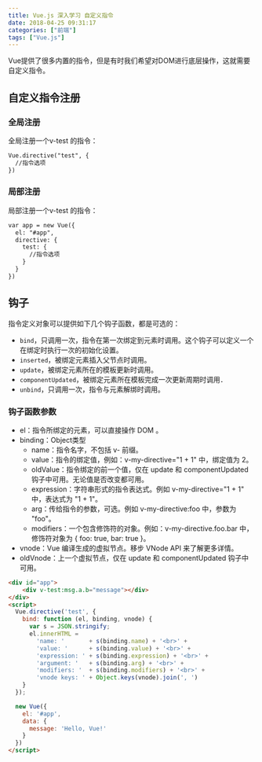 ```yaml
---
title: Vue.js 深入学习 自定义指令
date: 2018-04-25 09:31:17
categories: ["前端"]
tags: ["Vue.js"]
---
```


Vue提供了很多内置的指令，但是有时我们希望对DOM进行底层操作，这就需要自定义指令。

<!-- more -->

## 自定义指令注册


### 全局注册
全局注册一个v-test 的指令：
```html
Vue.directive("test", {
  //指令选项
})
```
### 局部注册
局部注册一个v-test 的指令：
```html
var app = new Vue({
  el: "#app",
  directive: {
    test: {
      //指令选项
    }
  }
})
```

## 钩子
指令定义对象可以提供如下几个钩子函数，都是可选的：
- `bind`，只调用一次，指令在第一次绑定到元素时调用。这个钩子可以定义一个在绑定时执行一次的初始化设置。
- `inserted`，被绑定元素插入父节点时调用。
- `update`，被绑定元素所在的模板更新时调用。
- `componentUpdated`，被绑定元素所在模板完成一次更新周期时调用．
- `unbind`，只调用一次，指令与元素解绑时调用。

### 钩子函数参数
- el：指令所绑定的元素，可以直接操作 DOM 。
- binding：Object类型
  - name：指令名字，不包括 v- 前缀。
  - value：指令的绑定值，例如：v-my-directive="1 + 1" 中，绑定值为 2。
  - oldValue：指令绑定的前一个值，仅在 update 和 componentUpdated 钩子中可用。无论值是否改变都可用。
  - expression：字符串形式的指令表达式。例如 v-my-directive="1 + 1" 中，表达式为 "1 + 1"。
  - arg：传给指令的参数，可选。例如 v-my-directive:foo 中，参数为 "foo"。
  - modifiers：一个包含修饰符的对象。例如：v-my-directive.foo.bar 中，修饰符对象为 { foo: true, bar: true }。
- vnode：Vue 编译生成的虚拟节点。移步 VNode API 来了解更多详情。
- oldVnode：上一个虚拟节点，仅在 update 和 componentUpdated 钩子中可用。

```html
<div id="app">
    <div v-test:msg.a.b="message"></div>
</div>
<script>
  Vue.directive('test', {
    bind: function (el, binding, vnode) {
      var s = JSON.stringify;
      el.innerHTML =
        'name: '       + s(binding.name) + '<br>' +
        'value: '      + s(binding.value) + '<br>' +
        'expression: ' + s(binding.expression) + '<br>' +
        'argument: '   + s(binding.arg) + '<br>' +
        'modifiers: '  + s(binding.modifiers) + '<br>' +
        'vnode keys: ' + Object.keys(vnode).join(', ')
    }
  });

  new Vue({
    el: '#app',
    data: {
      message: 'Hello, Vue!'
    }
  })
</script>
```